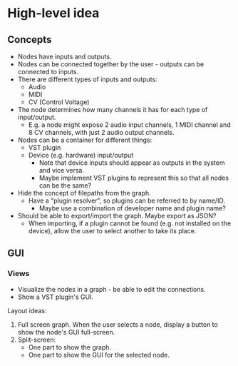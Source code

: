 # High-level idea

## Concepts

- Nodes have inputs and outputs.
- Nodes can be connected together by the user - outputs can be connected to inputs.
- There are different types of inputs and outputs:
  - Audio
  - MIDI
  - CV (Control Voltage)
- The node determines how many channels it has for each type of input/output.
  - E.g. a node might expose 2 audio input channels, 1 MIDI channel and 8 CV channels, with just 2 audio output channels.
- Nodes can be a container for different things:
  - VST plugin
  - Device (e.g. hardware) input/output
    - Note that device inputs should appear as outputs in the system and vice versa.
    - Maybe implement VST plugins to represent this so that all nodes can be the same?
- Hide the concept of filepaths from the graph.
  - Have a "plugin resolver", so plugins can be referred to by name/ID.
    - Maybe use a combination of developer name and plugin name?
- Should be able to export/import the graph.  Maybe export as JSON?
  - When importing, if a plugin cannot be found (e.g. not installed on the device), allow the user to select another to take its place.

## GUI

### Views

- Visualize the nodes in a graph - be able to edit the connections.
- Show a VST plugin's GUI.

Layout ideas:

1. Full screen graph.  When the user selects a node, display a button to show the node's GUI full-screen.
2. Split-screen:
    - One part to show the graph.
    - One part to show the GUI for the selected node.
